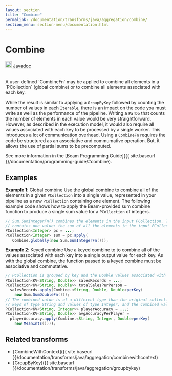```yaml
---
layout: section
title: "Combine"
permalink: /documentation/transforms/java/aggregation/combine/
section_menu: section-menu/documentation.html
---
```

<!--
Licensed under the Apache License, Version 2.0 (the "License");
you may not use this file except in compliance with the License.
You may obtain a copy of the License at

http://www.apache.org/licenses/LICENSE-2.0

Unless required by applicable law or agreed to in writing, software
distributed under the License is distributed on an "AS IS" BASIS,
WITHOUT WARRANTIES OR CONDITIONS OF ANY KIND, either express or implied.
See the License for the specific language governing permissions and
limitations under the License.
-->
# Combine
<table align="left">
    <a target="_blank" class="button"
        href="https://beam.apache.org/releases/javadoc/current/index.html?org/apache/beam/sdk/transforms/Combine.html">
      <img src="https://beam.apache.org/images/logos/sdks/java.png" width="20px" height="20px"
           alt="Javadoc" />
     Javadoc
    </a>
</table>
<br>
A user-defined `CombineFn` may be applied to combine all elements in a
`PCollection` (global combine) or to combine all elements associated
with each key. 

While the result is similar to applying a `GroupByKey` followed by
counting the number of values in each `Iterable`, there is an impact
on the code you must write as well as the performance of the pipeline.
Writing a `ParDo` that counts the number of elements in each value
would be very straightforward. However, as described in the execution
model, it would also require all values associated with each key to be
processed by a single worker. This introduces a lot of communication overhead.
Using a `CombineFn` requires the code be structured as an associative and
commumative operation. But, it allows the use of partial sums to be precomputed.

See more information in the [Beam Programming Guide]({{ site.baseurl }}/documentation/programming-guide/#combine).

## Examples
**Example 1**: Global combine
Use the global combine to combine all of the elements in a given `PCollection`
into a single value, represented in your pipeline as a new `PCollection` containing
one element. The following example code shows how to apply the Beam-provided
sum combine function to produce a single sum value for a `PCollection` of integers.

```java
// Sum.SumIntegerFn() combines the elements in the input PCollection. The resulting PCollection, called sum,
// contains one value: the sum of all the elements in the input PCollection.
PCollection<Integer> pc = ...;
PCollection<Integer> sum = pc.apply(
   Combine.globally(new Sum.SumIntegerFn()));
```

**Example 2**: Keyed combine
Use a keyed combine to to combine all of the values associated with each key
into a single output value for each key. As with the global combine, the
function passed to a keyed combine must be associative and commutative.

```java
// PCollection is grouped by key and the Double values associated with each key are combined into a Double.
PCollection<KV<String, Double>> salesRecords = ...;
PCollection<KV<String, Double>> totalSalesPerPerson =
  salesRecords.apply(Combine.<String, Double, Double>perKey(
    new Sum.SumDoubleFn()));
// The combined value is of a different type than the original collection of values per key. PCollection has
// keys of type String and values of type Integer, and the combined value is a Double.
PCollection<KV<String, Integer>> playerAccuracy = ...;
PCollection<KV<String, Double>> avgAccuracyPerPlayer =
  playerAccuracy.apply(Combine.<String, Integer, Double>perKey(
    new MeanInts())));
```

## Related transforms 
* [CombineWithContext]({{ site.baseurl }}/documentation/transforms/java/aggregation/combinewithcontext)
* [GroupByKey]({{ site.baseurl }}/documentation/transforms/java/aggregation/groupbykey) 